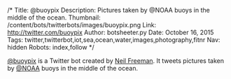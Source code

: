 /*
Title: @buoypix
Description: Pictures taken by @NOAA buoys in the middle of the ocean.
Thumbnail: /content/bots/twitterbots/images/buoypix.png
Link: http://twitter.com/buoypix
Author: botsheeter.py
Date: October 16, 2015
Tags: twitter,twitterbot,iot,sea,ocean,water,images,photography,fitnr
Nav: hidden
Robots: index,follow
*/

[@buoypix](https://twitter.com/buoypix) is a Twitter bot created by [Neil Freeman](https://twitter.com/fitnr). It tweets pictures taken by [@NOAA](https://twitter.com/buoypix) buoys in the middle of the ocean.
